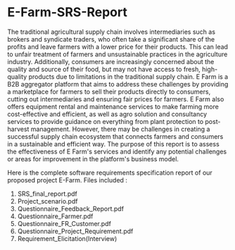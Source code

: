 # E-Farm-SRS-Report
The traditional agricultural supply chain involves intermediaries such as brokers and syndicate
traders, who often take a significant share of the profits and leave farmers with a lower price for
their products. This can lead to unfair treatment of farmers and unsustainable practices in the
agriculture industry. Additionally, consumers are increasingly concerned about the quality and
source of their food, but may not have access to fresh, high-quality products due to limitations in
the traditional supply chain.
E Farm is a B2B aggregator platform that aims to address these challenges by providing a
marketplace for farmers to sell their products directly to consumers, cutting out intermediaries and
ensuring fair prices for farmers. E Farm also offers equipment rental and maintenance services to
make farming more cost-effective and efficient, as well as agro solution and consultancy services
to provide guidance on everything from plant protection to post-harvest management.
However, there may be challenges in creating a successful supply chain ecosystem that connects
farmers and consumers in a sustainable and efficient way. The purpose of this report is to assess
the effectiveness of E Farm's services and identify any potential challenges or areas for
improvement in the platform's business model.

Here is the complete software requirements specification report of our proposed project E-Farm.
Files included :


   1. SRS_final_report.pdf
   2. Project_scenario.pdf
   3. Questionnaire_Feedback_Report.pdf
   4. Questionnaire_Farmer.pdf
   5. Questionnaire_FR_Customer.pdf
   6. Questionnaire_Project_Requirement.pdf
   7. Requirement_Elicitation(Interview)
